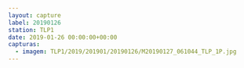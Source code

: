 ```yaml
---
layout: capture
label: 20190126
station: TLP1
date: 2019-01-26 00:00:00+00:00
capturas:
  - imagem: TLP1/2019/201901/20190126/M20190127_061044_TLP_1P.jpg
---
```

